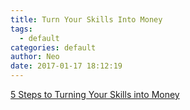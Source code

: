 ```yaml
---
title: Turn Your Skills Into Money
tags:
  - default
categories: default
author: Neo
date: 2017-01-17 18:12:19
---
```


<!--more-->



[5 Steps to Turning Your Skills into Money](http://www.youngadultmoney.com/2014/03/03/5-steps-to-turning-your-skills-into-money/)